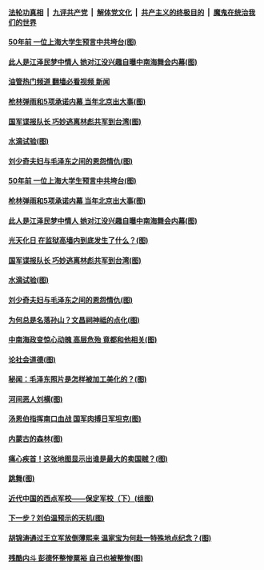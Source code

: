 ####  [法轮功真相](../../../../basic/blob/master/README.md?t=09270031) &nbsp;|&nbsp; [九评共产党](../../../../9ping.md/blob/master/README.md?t=09270031) &nbsp;|&nbsp; [解体党文化](../../../../jtdwh.md/blob/master/README.md?t=09270031)  &nbsp;|&nbsp; [共产主义的终极目的](../../../../gczydzjmd.md/blob/master/README.md?t=09270031) &nbsp;|&nbsp; [魔鬼在统治我们的世界](../../../../mgztzwmdsj.md/blob/master/README.md?t=09270031) 

#### [50年前 一位上海大学生预言中共垮台(图)](../pages/p6/1017540.md?t=09270031) 

#### [此人是江泽民梦中情人 她对江没兴趣自曝中南海舞会内幕(图)](../pages/p6/1017523.md?t=09270031) 

#### [油管热门频道 翻墙必看视频 新闻](http://136.244.67.144:81/youtube.html?09270031)

#### [枪林弹雨和5项承诺内幕 当年北京出大事(图)](../pages/p6/1017530.md?t=09270031) 

#### [国军谍报队长 巧妙逃离林彪共军到台湾(图)](../pages/p6/1017480.md?t=09270031) 

#### [水滴试验(图)](../pages/p6/1017526.md?t=09270031) 

#### [刘少奇夫妇与毛泽东之间的恩怨情仇(图)](../pages/p6/1017359.md?t=09270031) 

#### [50年前 一位上海大学生预言中共垮台(图)](../pages/p6/1017540.md?t=09270031) 

#### [枪林弹雨和5项承诺内幕 当年北京出大事(图)](../pages/p6/1017530.md?t=09270031) 

#### [此人是江泽民梦中情人 她对江没兴趣自曝中南海舞会内幕(图)](../pages/p6/1017523.md?t=09270031) 

#### [光天化日 在监狱高墙内到底发生了什么？(图)](../pages/p6/1017541.md?t=09270031) 

#### [国军谍报队长 巧妙逃离林彪共军到台湾(图)](../pages/p6/1017480.md?t=09270031) 

#### [水滴试验(图)](../pages/p6/1017526.md?t=09270031) 

#### [刘少奇夫妇与毛泽东之间的恩怨情仇(图)](../pages/p6/1017359.md?t=09270031) 

#### [为何总是名落孙山？文昌祠神祗的点化(图)](../pages/p6/1017478.md?t=09270031) 

#### [中南海政变惊心动魄 高层危殆 竟都和他相关(图)](../pages/p6/1017448.md?t=09270031) 

#### [论社会道德(图)](../pages/p6/1017409.md?t=09270031) 

#### [秘闻：毛泽东照片是怎样被加工美化的？(图)](../pages/p6/1017414.md?t=09270031) 

#### [河间恶人刘横(图)](../pages/p6/1017397.md?t=09270031) 

#### [汤恩伯指挥南口血战 国军肉搏日军坦克(图)](../pages/p6/1017313.md?t=09270031) 

#### [内蒙古的森林(图)](../pages/p6/1017372.md?t=09270031) 

#### [痛心疾首！这张地图显示出谁是最大的卖国贼？(图)](../pages/p6/1016762.md?t=09270031) 

#### [跳舞(图)](../pages/p6/1017156.md?t=09270031) 

#### [近代中国的西点军校——保定军校（下）(组图)](../pages/p6/1017231.md?t=09270031) 

#### [下一步？刘伯温预示的天机(图)](../pages/p6/1017153.md?t=09270031) 

#### [胡锦涛通过王立军放倒薄熙来 温家宝为何赴一特殊地点纪念？(图)](../pages/p6/1016761.md?t=09270031) 

#### [残酷内斗 彭德怀整惨粟裕 自己也被整惨(图)](../pages/p6/1017145.md?t=09270031) 

<img src='http://gfw-breaker.win/goodnews/indexes/p6.md' width='0px' height='0px'/>
